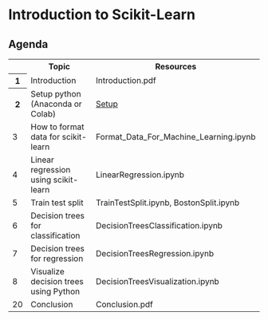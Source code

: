 # Introduction to Scikit-Learn

## Agenda
</table>
</div>
<table>
  <colgroup span="4"></colgroup>
  <tbody><tr>
  	<th></th>
    <th>Topic</th>
    <th>Resources</th>
  </tr>
  <tr>
  	<th>1</th>
    <td>Introduction</td>
    <td>Introduction.pdf</td>
  </tr>
  <tr>
  	<th>2</th>
    <td>Setup python (Anaconda or Colab)</td>
    <td><a href="https://github.com/mGalarnyk/DSGO_IntroductionScikitLearn/blob/main/Setup.md">Setup</a></td>
  </tr>
  <tr>
    <td>3</td>
    <td>How to format data for scikit-learn</td>
    <td>Format_Data_For_Machine_Learning.ipynb</td>
  </tr>    
  <tr>
    <td>4</td>
    <td>Linear regression using scikit-learn</td>
    <td>LinearRegression.ipynb</td>
  </tr>
  <tr>
    <td>5</td>
    <td>Train test split</td>
    <td>TrainTestSplit.ipynb, BostonSplit.ipynb</td>    
  </tr>
  <tr>
    <td>6</td>
    <td>Decision trees for classification</td>
    <td>DecisionTreesClassification.ipynb</td>
  </tr>
  <tr>
    <td>7</td>
    <td>Decision trees for regression</td>
    <td>DecisionTreesRegression.ipynb</td>
  </tr>
  <tr>
    <td>8</td>
    <td>Visualize decision trees using Python</td>
    <td>DecisionTreesVisualization.ipynb</td>
  </tr>
  <tr>
    <td>20</td>
    <td>Conclusion</td>
    <td>Conclusion.pdf</td>
  </tr>
</tbody></table>

